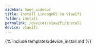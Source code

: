 ```yaml
---
sidebar: home_sidebar
title: Install LineageOS on v1awifi
folder: install
permalink: /devices/v1awifi/install
device: v1awifi
---
```

{% include templates/device_install.md %}
